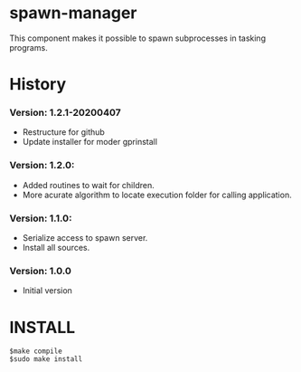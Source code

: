 # spawn-manager

This component makes it possible to spawn subprocesses in tasking programs.

# History
### Version: 1.2.1-20200407
* Restructure for github
* Update installer for moder gprinstall
### Version: 1.2.0:
* Added routines to wait for children.
* More acurate algorithm to locate execution folder for calling application.
### Version: 1.1.0:
* Serialize access to spawn server.
* Install all sources.
### Version: 1.0.0
* Initial version

# INSTALL
```
$make compile
$sudo make install
```
